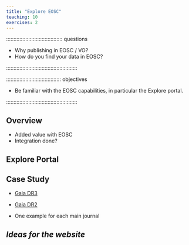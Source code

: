 ```yaml
---
title: "Explore EOSC"
teaching: 10
exercises: 2
---
```


:::::::::::::::::::::::::::::::::::::: questions 

- Why publishing in EOSC / VO?
- How do you find your data in EOSC?

::::::::::::::::::::::::::::::::::::::::::::::::

::::::::::::::::::::::::::::::::::::: objectives

- Be familiar with the EOSC capabilities, in particular the Explore portal.
 
::::::::::::::::::::::::::::::::::::::::::::::::



<!--  ----------------------------------------- -->
<!--            Overview                        -->
<!--  ----------------------------------------- -->
## Overview

- Added value with EOSC
- Integration done?


<!--  ----------------------------------------- -->
<!--            Explore Portal                  -->
<!--  ----------------------------------------- -->
## Explore Portal



<!--  ----------------------------------------- -->
<!--            Case study 	                -->
<!--  ----------------------------------------- -->
## Case Study

- [Gaia DR3][explore-gaiadr3]
- [Gaia DR2][explore-gaiadr2]

- One example for each main journal


<!--  ----------------------------------------- -->
<!--  ----------------------------------------- -->
<!--  ----------------------------------------- -->
## *Ideas for the website* 




<!--  ----------------------------------------- -->
<!--            Link references                 -->
<!--  ----------------------------------------- -->
[explore-gaiadr2]: https://explore.eosc-portal.eu/search/find?qf=true&fv0=https:%2F%2Fdoi.org%2F10.5270%2Fesa-qa4lep3&f0=q&active=result&page=1
[explore-gaiadr3]: https://explore.eosc-portal.eu/search/find?f0=q&fv0=https:%2F%2Fdoi.org%2F10.5270%2Fesa-ycsawu7&type=datasets&active=result&page=1
